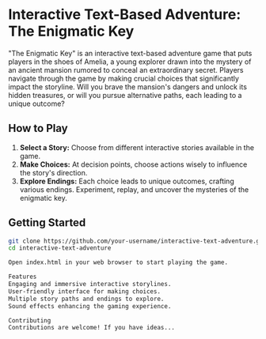 # Interactive Text-Based Adventure: The Enigmatic Key

"The Enigmatic Key" is an interactive text-based adventure game that puts players in the shoes of Amelia, a young explorer drawn into the mystery of an ancient mansion rumored to conceal an extraordinary secret. Players navigate through the game by making crucial choices that significantly impact the storyline. Will you brave the mansion's dangers and unlock its hidden treasures, or will you pursue alternative paths, each leading to a unique outcome?

## How to Play

1. **Select a Story:** Choose from different interactive stories available in the game.
2. **Make Choices:** At decision points, choose actions wisely to influence the story's direction.
3. **Explore Endings:** Each choice leads to unique outcomes, crafting various endings. Experiment, replay, and uncover the mysteries of the enigmatic key.

## Getting Started

```bash
git clone https://github.com/your-username/interactive-text-adventure.git
cd interactive-text-adventure

Open index.html in your web browser to start playing the game.

Features
Engaging and immersive interactive storylines.
User-friendly interface for making choices.
Multiple story paths and endings to explore.
Sound effects enhancing the gaming experience.

Contributing
Contributions are welcome! If you have ideas...

